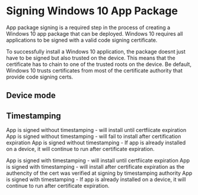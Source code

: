 # Signing Windows 10 App Package 

App package signing is a required step in the process of creating a Windows 10 app package that can be deployed. Windows 10 requires all applications to be signed with a valid code signing certificate. 

To successfully install a Windows 10 application, the package doesnt just have to be signed but also trusted on the device. This means that the certificate has to chain to one of the trusted roots on the device. Be default, Windows 10 trusts certificates from most of the certificate authority that provide code signing certs. 

## Device mode

## Timestamping 

App is signed without timestamping - will install until certfiicate expiration
App is signed without timestamping - will fail to install after certification expiration
App is signed without timestamping - If app is already installed on a device, it will continue to run after certificate expiration. 

App is signed with timestamping - will install until certfiicate expiration
App is signed with timestamping - will install after certificate expiration as the authencity of the cert was verified at signing by timestamping authority
App is signed with timestamping - If app is already installed on a device, it will continue to run after certificate expiration. 

